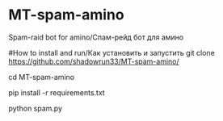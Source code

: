 # MT-spam-amino
Spam-raid bot for amino/Спам-рейд бот для амино

#How to install and run/Как установить и запустить
git clone https://github.com/shadowrun33/MT-spam-amino/

cd MT-spam-amino

pip install -r requirements.txt

python spam.py
